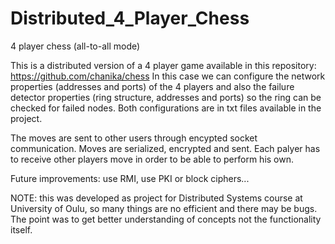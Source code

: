 # Distributed_4_Player_Chess
4 player chess (all-to-all mode)

This is a distributed version of a 4 player game available in this repository: https://github.com/chanika/chess
In this case we can configure the network properties (addresses and ports) of the 4 players and also the failure detector
properties (ring structure, addresses and ports) so the ring can be checked for failed nodes. Both configurations
are in txt files available in the project.

The moves are sent to other users through encypted socket communication. Moves are serialized, encrypted and sent. Each palyer
has to receive other players move in order to be able to perform his own.

Future improvements: use RMI, use PKI or block ciphers...

NOTE: this was developed as project for Distributed Systems course at University of Oulu, so many things are no efficient and 
there may be bugs. The point was to get better understanding of concepts not the functionality itself.
